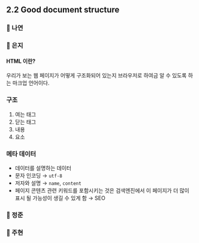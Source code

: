 ## 2.2 Good document structure

### 📝 나연

### 📝 은지
#### HTML 이란?

우리가 보는 웹 페이지가 어떻게 구조화되어 있는지 브라우저로 하여금 알 수 있도록 하는 마크업 언어이다. 

### 구조

1. 여는 태그
2. 닫는 태그
3. 내용 
4. 요소

### 메타 데이터 <META>

- 데이터를 설명하는 데이터
- 문자 인코딩 → `utf-8`
- 저자와 설명 → `name`, `content`
- 페이지 콘텐츠 관련 키워드를 포함시키는 것은 검색엔진에서 이 페이지가 더 많이 표시 될 가능성이 생길 수 있게 함  → SEO

### 📝 정준

### 📝 주현
